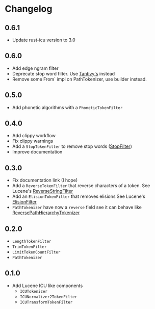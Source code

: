 # Changelog

## 0.6.1

* Update rust-icu version to 3.0

## 0.6.0

* Add edge ngram filter
* Deprecate stop word filter. Use [Tantivy's](https://docs.rs/tantivy/0.18.1/tantivy/tokenizer/struct.StopWordFilter.html) instead
* Remove some  ̀From` impl on PathTokenizer, use builder instead.

## 0.5.0

* Add phonetic algorithms with a `PhoneticTokenFilter`

## 0.4.0

* Add clippy workflow
* Fix clippy warnings
* Add a `StopTokenFilter` to remove stop words ([StopFilter](https://lucene.apache.org/core/9_1_0/analysis/common/org/apache/lucene/analysis/core/StopFilter.html))
* Improve documentation

## 0.3.0

* Fix documentation link (I hope)
* Add a `ReverseTokenFilter` that reverse characters of a token. See
  Lucene's [ReverseStringFilter](https://lucene.apache.org/core/9_1_0/analysis/common/org/apache/lucene/analysis/reverse/ReverseStringFilter.html)
* Add an `ElisionTokenFilter` that removes elisions See
  Lucene's [ElisionFilter](https://lucene.apache.org/core/9_1_0/analysis/common/org/apache/lucene/analysis/util/ElisionFilter.html)
* `PathTokenizer` have now a `reverse` field see it can behave
  like [ReversePathHierarchyTokenizer](https://lucene.apache.org/core/9_1_0/analysis/common/org/apache/lucene/analysis/path/ReversePathHierarchyTokenizer.html)

## 0.2.0

* `LengthTokenFilter`
* `TrimTokenFilter`
* `LimitTokenCountFilter`
* `PathTokenizer`

## 0.1.0

* Add Lucene ICU like components
    * `ICUTokenizer`
    * `ICUNormalizer2TokenFilter`
    * `ICUTransformTokenFilter`